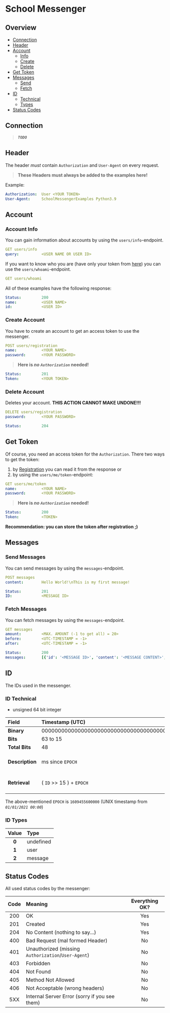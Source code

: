 # School Messenger

## Overview
- [Connection](#connection)
- [Header](#header)
- [Account](#account)
    - [Info](#account-info)
    - [Create](#create-account)
    - [Delete](#delete-account)
- [Get Token](#get-token)
- [Messages](#messages)
    - [Send](#send-messages)
    - [Fetch](#fetch-messages)
- [ID](#id)
    - [Technical](#id-technical)
    - [Types](#id-types)
- [Status Codes](#status-codes)

## Connection
> ***`TODO`***

## Header
The header *must* contain `Authorization` and `User-Agent` on every request.
> **These Headers must always be added to the examples here!**

Example:
```yml
Authorization:  User <YOUR TOKEN>
User-Agent:     SchoolMessengerExamples Python3.9
```

## Account
### Account Info
You can gain information about accounts by using the `users/info`-endpoint.
```yml
GET users/info
query:          <USER NAME OR USER ID>
```
If you want to know who you are (have only your token from [here](#get-token)) you can use the `users/whoami`-endpoint.
```yml
GET users/whoami
```
All of these examples have the following response:
```yml
Status:         200
name:           <USER NAME>
id:             <USER ID>
```

### Create Account
You have to create an account to get an access token to use the messenger.
```yml
POST users/registration
name:           <YOUR NAME>
password:       <YOUR PASSWORD>
```
> **Here is *no `Authorization`* needed!**
```yml
Status:         201
Token:          <YOUR TOKEN>
```

### Delete Account
Deletes your account.
**THIS ACTION CANNOT MAKE UNDONE!!!**
```yml
DELETE users/registration
password:       <YOUR PASSWORD>
```
```yml
Status:         204
```

## Get Token
Of course, you need an access token for the `Authorization`.
There two ways to get the token:
1. by [Registration](#create-account) you can read it from the response or
2. by using the `users/me/token`-endpoint:
```yml
GET users/me/token
name:           <YOUR NAME>
password:       <YOUR PASSWORD>
```
> **Here is *no `Authorization`* needed!**
```yml
Status:         200
Token:          <TOKEN>
```
**Recommendation: you can store the token after registration ;)**

## Messages
### Send Messages
You can send messages by using the `messages`-endpoint.
```yml
POST messages
content:        Hello World!\nThis is my first message!
```
```yml
Status:         201
ID:             <MESSAGE ID>
```

### Fetch Messages
You can fetch messages by using the `messages`-endpoint.
```yml
GET messages
amount:         <MAX. AMOUNT (-1 to get all) = 20>
before:         <UTC-TIMESTAMP = -1>
after:          <UTC-TIMESTAMP = -1>
```
```yml
Status:         200
messages:       [{'id': '<MESSAGE ID>', 'content': '<MESSAGE CONTENT>', 'author': {'id': '<AUTHOR ID>', 'name': '<AUTHOR NAME>'}}, ...]
```

## ID
The IDs used in the messenger.

### ID Technical
- unsigned 64 bit integer

| Field           | Timestamp (UTC)                                  | Type                          | Increment                        |
|:----------------|:-------------------------------------------------|:------------------------------|:---------------------------------|
| **Binary**      | 000000000000000000000000000000000000000000000000 | 00000                         | 00000000000                      |
| **Bits**        | 63 to 15                                         | 15 to 11                      | 11 to 0                          |
| **Total Bits**  | 48                                               | 5                             | 11                               |
| **Description** | ms since `EPOCH`                                 | the type (message, user, ...) | increment to prevent doubled IDs |
| **Retrieval**   | ( `ID` >> 15 ) + `EPOCH`                         | (`ID` & F800 ) >> 0x1F        | `ID` & 0x7FF                     |

The above-mentioned `EPOCH` is `1609455600000` (UNIX timestamp from *`01/01/2021 00:00`*)

### ID Types
| Value | Type      |
|:-----:|:----------|
| **0** | undefined |
| **1** | user      |
| **2** | message   |

## Status Codes
All used status codes by the messenger:

| Code | Meaning                                             | Everything OK? |
|:----:|:----------------------------------------------------|:--------------:|
| 200  | OK                                                  | Yes            |
| 201  | Created                                             | Yes            |
| 204  | No Content (nothing to say...)                      | Yes            |
| 400  | Bad Request (mal formed Header)                     | No             |
| 401  | Unauthorized (missing `Authorization`/`User-Agent`) | No             |
| 403  | Forbidden                                           | No             |
| 404  | Not Found                                           | No             |
| 405  | Method Not Allowed                                  | No             |
| 406  | Not Acceptable (wrong headers)                      | No             |
| 5XX  | Internal Server Error (sorry if you see them)       | No             |
